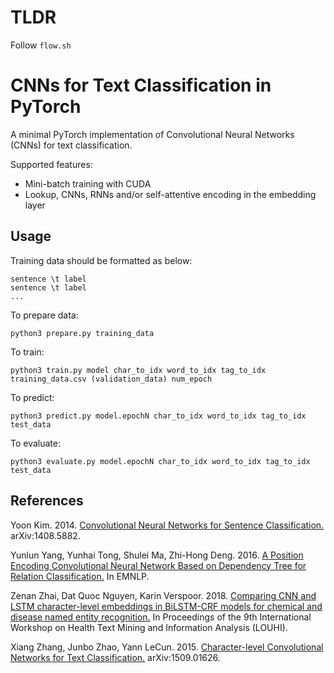# TLDR

Follow `flow.sh`

# CNNs for Text Classification in PyTorch

A minimal PyTorch implementation of Convolutional Neural Networks (CNNs) for text classification.

Supported features:
- Mini-batch training with CUDA
- Lookup, CNNs, RNNs and/or self-attentive encoding in the embedding layer

## Usage

Training data should be formatted as below:
```
sentence \t label
sentence \t label
...
```

To prepare data:
```
python3 prepare.py training_data
```

To train:
```
python3 train.py model char_to_idx word_to_idx tag_to_idx training_data.csv (validation_data) num_epoch
```

To predict:
```
python3 predict.py model.epochN char_to_idx word_to_idx tag_to_idx test_data
```

To evaluate:
```
python3 evaluate.py model.epochN char_to_idx word_to_idx tag_to_idx test_data
```

## References

Yoon Kim. 2014. [Convolutional Neural Networks for Sentence Classification.](https://arxiv.org/abs/1408.5882) arXiv:1408.5882.

Yunlun Yang, Yunhai Tong, Shulei Ma, Zhi-Hong Deng. 2016. [A Position Encoding Convolutional Neural Network Based on Dependency Tree for Relation Classification.](https://aclweb.org/anthology/D16-1007) In EMNLP.

Zenan Zhai, Dat Quoc Nguyen, Karin Verspoor. 2018. [Comparing CNN and LSTM character-level embeddings in BiLSTM-CRF models for chemical and disease named entity recognition.](https://www.aclweb.org/anthology/W18-5605) In Proceedings of the 9th International Workshop on Health Text Mining and Information Analysis (LOUHI).

Xiang Zhang, Junbo Zhao, Yann LeCun. 2015. [Character-level Convolutional Networks for Text Classification.](https://arxiv.org/abs/1509.01626) arXiv:1509.01626.
